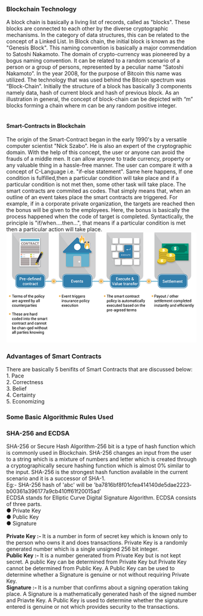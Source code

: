  <h3>Blockchain Technology</h3>
                     A block chain is basically a living list of records, called as "blocks". These blocks are connected to each other by the diverse cryptographic mechanisms. In the category of data structures, this can be related to the concept of a Linked List. In Block chain, the initial block is known as the "Genesis Block". This naming convention is basically a major commendation to Satoshi Nakamoto. The domain of crypto-currency was pioneered by a bogus naming convention. It can be related to a random scenario of a person or a group of persons, represented by a peculiar name “Satoshi Nakamoto”. In the year 2008, for the purpose of Bitcoin this name was utilized. The technology that was used behind the Bitcoin spectrum was “Block-Chain”. Initially the structure of a block has basically 3 components namely data, hash of current block and hash of previous block. As an illustration in general, the concept of block-chain can be depicted with “m” blocks forming a chain where m can be any random positive integer.
<br><br>  
<h4>Smart-Contracts in Blockchain</h4>
The origin of the Smart-Contract began in the early 1990's by a versatile computer scientist "Nick Szabo". He is also an expert of the cryptographic domain. With the help of this concept, the user or anyone can avoid the  frauds of a middle men. It can allow anyone to trade currency, property or any valuable thing in a hassle-free manner. The user can compare it with a concept of C-Language i.e. "if-else statement". Same here happens, If one condition is fulfilled,then a particular condition will take place and if a particular condition is not met then, some other task will take place. The smart contracts are commited as codes. That simply means that, when an outline of an event takes place the smart contracts are triggered. For example, if in a corporate private organization, the targets are reached then the bonus will be given to the employees. Here, the bonus is basically the process happened when the code of target is completed. Syntactically, the principle is "if/when....then...", that means if a particular condition is met then a particular action will take place.
<br><img src = "images/smart_contract.png"><br>
<h3>Advantages of Smart Contracts</h3>
There are basically 5 benifits of Smart Contracts that are discussed below:<br>
1.  Pace<br>
2.  Correctness<br>
3.  Belief<br>
4.  Certainty<br>
5.  Economizing<br>


<h3>Some Basic Algorithmic Rules Used</h3>
<h3>SHA-256 and ECDSA</h3>
                    SHA-256 or Secure Hash Algorithm-256 bit is a type of hash function which is commonly used in Blockchain. SHA-256 changes an input from the user to a string which is a mixture of numbers and letter which is created through a cryptographically secure hashing function which is almost 0% similar to the input. SHA-256 is the strongest hash function available in the current scenario and it is a successor of SHA-1.<br>
                    Eg:- SHA-256 hash of 'abc' will be 'ba7816bf­8f01cfea­414140de­5dae2223­b00361a3­96177a9c­b410ff61­f20015ad'<br>
                    ECDSA stands for Elliptic Curve Digital Signature Algorithm. ECDSA consists of three parts.<br>
                    &#9679;&nbsp;Private Key<br>
                    &#9679;&nbsp;Public Key<br>
                    &#9679;&nbsp;Signature<br><br>
                    <b>Private Key :- </b>It is a number in form of secret key which is known only to the person who owns it and does transactions. Private Key is a randomly generated number which is a single unsigned 256 bit integer.<br>
                    <b>Public Key :- </b>It is a number generated from Private Key but is not kept secret. A public Key can be determined from Private Key but Private Key cannot be determined from Public Key. A Public Key can be used to determine whether a Signature is genuine or not without requiring Private Key.<br>
                    <b>Signature :- </b>It is a number that confirms about a signing operation taking place. A Signature is a mathematically generated hash of the signed number and Priavte Key. A Public Key is used to determine whether the signature entered is genuine or not which provides security to the transactions.<br><br>
                    